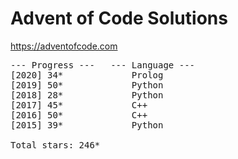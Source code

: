 # Advent of Code Solutions

https://adventofcode.com

<pre>
--- Progress ---   --- Language ---
[2020] 34*             Prolog
[2019] 50*             Python
[2018] 28*             Python
[2017] 45*             C++
[2016] 50*             C++
[2015] 39*             Python

Total stars: 246*
</pre>
